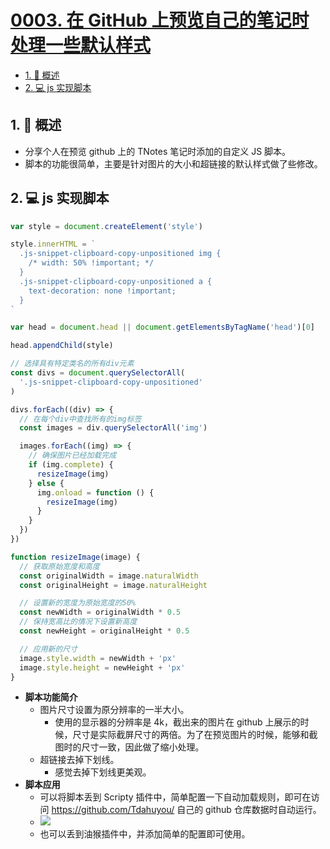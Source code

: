 # [0003. 在 GitHub 上预览自己的笔记时处理一些默认样式](https://github.com/Tdahuyou/TNotes.chrome/tree/main/notes/0003.%20%E5%9C%A8%20GitHub%20%E4%B8%8A%E9%A2%84%E8%A7%88%E8%87%AA%E5%B7%B1%E7%9A%84%E7%AC%94%E8%AE%B0%E6%97%B6%E5%A4%84%E7%90%86%E4%B8%80%E4%BA%9B%E9%BB%98%E8%AE%A4%E6%A0%B7%E5%BC%8F)

<!-- region:toc -->

- [1. 📝 概述](#1--概述)
- [2. 💻 js 实现脚本](#2--js-实现脚本)

<!-- endregion:toc -->

## 1. 📝 概述

- 分享个人在预览 github 上的 TNotes 笔记时添加的自定义 JS 脚本。
- 脚本的功能很简单，主要是针对图片的大小和超链接的默认样式做了些修改。

## 2. 💻 js 实现脚本

```js
var style = document.createElement('style')

style.innerHTML = `
  .js-snippet-clipboard-copy-unpositioned img {
    /* width: 50% !important; */
  }
  .js-snippet-clipboard-copy-unpositioned a {
    text-decoration: none !important;
  }
`

var head = document.head || document.getElementsByTagName('head')[0]

head.appendChild(style)

// 选择具有特定类名的所有div元素
const divs = document.querySelectorAll(
  '.js-snippet-clipboard-copy-unpositioned'
)

divs.forEach((div) => {
  // 在每个div中查找所有的img标签
  const images = div.querySelectorAll('img')

  images.forEach((img) => {
    // 确保图片已经加载完成
    if (img.complete) {
      resizeImage(img)
    } else {
      img.onload = function () {
        resizeImage(img)
      }
    }
  })
})

function resizeImage(image) {
  // 获取原始宽度和高度
  const originalWidth = image.naturalWidth
  const originalHeight = image.naturalHeight

  // 设置新的宽度为原始宽度的50%
  const newWidth = originalWidth * 0.5
  // 保持宽高比的情况下设置新高度
  const newHeight = originalHeight * 0.5

  // 应用新的尺寸
  image.style.width = newWidth + 'px'
  image.style.height = newHeight + 'px'
}
```

- **脚本功能简介**
  - 图片尺寸设置为原分辨率的一半大小。
    - 使用的显示器的分辨率是 4k，截出来的图片在 github 上展示的时候，尺寸是实际截屏尺寸的两倍。为了在预览图片的时候，能够和截图时的尺寸一致，因此做了缩小处理。
  - 超链接去掉下划线。
    - 感觉去掉下划线更美观。
- **脚本应用**
  - 可以将脚本丢到 Scripty 插件中，简单配置一下自动加载规则，即可在访问 https://github.com/Tdahuyou/ 自己的 github 仓库数据时自动运行。
  - ![](https://cdn.jsdelivr.net/gh/Tdahuyou/imgs@main/2024-11-29-23-07-30.png)
  - 也可以丢到油猴插件中，并添加简单的配置即可使用。
